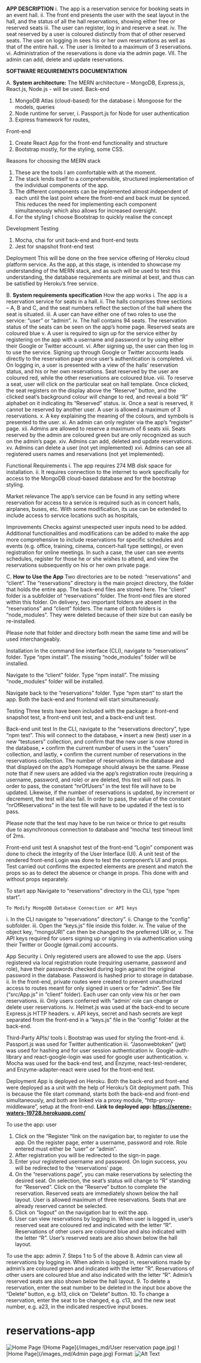 **APP DESCRIPTION**
i.	The app is a reservation service for booking seats in an event hall.
ii.	The front end presents the user with the seat layout in the hall, and the status of all the hall reservations, showing either free or reserved seats
iii.	The user can register, log in and reserve a seat.
iv.	The seat reserved by a user is coloured distinctly from that of other reserved seats. The user on logging in sees his or her own reservations as well as that of the entire hall.
v.	The user is limited to a maximum of 3 reservations.
vi.	Administration of the reservations is done via the admin page.
VII.	The admin can add, delete and update reservations. 

**SOFTWARE REQUIREMENTS DOCUMENTATION**

A.	**System architecture:**
The MERN architecture – MongoDB, Express.js, React.js, Node.js - will be used. 
Back-end
1.	MongoDB Atlas (cloud-based) for the database
i.	Mongoose for the models, queries
2.	Node runtime for server, 
i.	Passport.js for Node for user authentication
3.	Express framework for routes,

Front-end
1.	Create React App for the front-end functionality and structure 
2.	Bootstrap mostly, for the styling, some CSS.

Reasons for choosing the MERN stack
1.	These are the tools I am comfortable with at the moment.
2.	The stack lends itself to a comprehensible, structured implementation of the individual components of the app. 
3.	The different components can be implemented almost independent of each until the last point where the front-end and back must be synced. This reduces the need for implementing each component simultaneously which also allows for increased oversight.
4.	For the styling I choose Bootstrap to quickly realise the concept

Development Testing
1.	Mocha, chai for unit back-end and front-end tests
2.	Jest for snapshot front-end test

Deployment
This will be done on the free service offering of Heroku cloud platform service. 
As the app, at this stage, is intended to showcase my understanding of the MERN stack, and as such will be used to test this understanding, the database requirements are minimal at best, and thus can be satisfied by Heroku’s free service.


B.	**System requirements specification**
How the app works
i.	The app is a reservation service for seats in a hall. 
ii.	The halls comprises three sections – A, B and C, and the seat numbers reflect the section of the hall where the seat is situated.
iii.	A user can have either one of two roles to use the service: “user” or “admin”.
iv.	The hall contains 94 seats. The reservation status of the seats can be seen on the app’s home page. Reserved seats are coloured blue
v.	A user is required to sign up for the service either by registering on the app with a username and password or by using either their Google or Twitter account.
vi.	After signing up, the user can then log in to use the service. Signing up through Google or Twitter accounts leads directly to the reservation page once user’s authentication is completed.
vii.	On logging in, a user is presented with a view of the halls’ reservation status, and his or her own reservations. Seat reserved by the user are coloured red, while the other reservations are coloured blue. 
viii.	To reserve a seat, user will click on the particular seat on hall template. Once clicked, the seat registers on the display above the “Reserve” button, and the clicked seat‘s background colour will change to red, and reveal a bold “R” alphabet on it indicating its “Reserved” status.
ix.	Once a seat is reserved, it cannot be reserved by another user. A user is allowed a maximum of 3 reservations.
x.	A key explaining the meaning of the colours, and symbols is presented to the user.
xi.	An admin can only register via the app’s “register“ page.
xii.	Admins are allowed to reserve a maximum of 6 seats
xiii.	Seats reserved by the admin are coloured green but are only recognized as such on the admin’s page.
xiv.	Admins can add, deleted and update reservations.
xv.	Admins can delete a user (not yet implemented)
xvi.	Admins can see all registered users names and reservations (not yet implemented).

Functional Requirements
i.	The app requires 274 MB disk space for installation.
ii.	It requires connection to the internet to work specifically for access to the MongoDB cloud-based database and for the bootstrap styling.


Market relevance
The app’s service can be found in any setting where reservation for access to a service is required such as in concert halls, airplanes, buses, etc.
 With some modification, its use can be extended to include access to service locations such as hospitals, 

Improvements
Checks against unexpected user inputs need to be added.
Additional functionalities and modifications can be added to make the app more comprehensive to include reservations for specific schedules and events (e.g. office, training, cinema, concert-hall type settings), or even registration for online meetings. 
In such a case, the user can see events schedules, register for those he or she wishes to attend, and view the reservations subsequently on his or her own private page.
 
C.	**How to Use the App**
Two directories are to be noted: “reservations” and “client”. The “reservations” directory is the main project directory, the folder that holds the entire app. The back-end files are stored here. The “client” folder is a subfolder of “reservations” folder. The front-end files are stored within this folder.
On delivery, two important folders are absent in the “reservations” and “client” folders. The name of both folders is “node_modules”. They were deleted because of their size but can easily be re-installed.

Please note that folder and directory both mean the same time and will be used interchangeably.

Installation
In the command line interface (CLI), navigate to “reservations” folder. Type “npm install”. The missing “node_modules” folder will be installed. 

Navigate to the “client” folder. Type “npm install”. The missing “node_modules” folder will be installed.

Navigate back to the “reservations” folder. Type “npm start” to start the app. Both the back-end and frontend will start simultaneously.

Testing
Three tests have been included with the package: a front-end snapshot test, a front-end unit test, and a back-end unit test.

Back-end unit test
In the CLI, navigate to the “reservations directory”, type “npm test”. 
This will connect to the database, 
•	insert a new (test) user in a new “testusers” collection, and confirm that the new user is now stored in the database, 
•	confirm the current number of users in the “users” collection, and lastly, 
•	confirm the current number of reservations in the reservations collection.
The number of reservations in the database and that displayed on the app’s Homepage should always be the same.
Please note that if new users are added via the app’s registration route (requiring a username, password, and role) or are deleted, this test will not pass. In order to pass, the constant “nrOfUsers” in the test file will have to be updated.
Likewise, if the number of reservations is updated, by increment or decrement, the test will also fail. In order to pass, the value of the constant “nrOfReservations” in the test file will have to be updated if the test is to pass.

Please note that the test may have to be run twice or thrice to get results due to asynchronous connection to database and “mocha’ test timeout limit of 2ms.
	
Front-end unit test
A snapshot test of the front-end “Login” component was done to check the integrity of the User Interface (UI). 
A unit test of the rendered front-end Login was done to test the component’s UI and props. Test carried out confirms the expected elements are present and match the props so as to detect the absence or change in props. This done with and without props separately. 

To start app
Navigate to “reservations” directory in the CLI, type “npm start”.

	To Modify MongoDB Database Connection or API keys
i.	In the CLI navigate to “reservations” directory”.
ii.	Change to the “config” subfolder. 
iii.	Open the “keys.js” file inside this folder.
iv.	The value of the object key, “mongoURI” can then be changed to the preferred URI or,
v.	The API keys required for users signing up or signing in via authentication using their Twitter or Google (gmail.com) accounts.

App Security
i.	Only registered users are allowed to use the app. Users registered via local registration route (requiring username, password and role), have their passwords checked during login against the original password in the database. Password is hashed prior to storage in database.
ii.	In the front-end, private routes were created to prevent unauthorized access to routes meant for only signed in users or for “admin”. See file (“src/App.js” in “client” folder). Each user can only view his or her own reservations.
iii.	Only users conferred with “admin’ role can change or delete user reservations.
iv.	Helmet.js was used at the back-end to secure Express.js HTTP headers.
v.	API keys, secret and hash secrets are kept separated from the front-end in a “keys.js” file in the “config” folder at the back-end.

Third-Party APIs/ tools
i.	Bootstrap was used for styling the front-end.
ii.	Passport.js was used for Twitter authentication
iii.	“Jasonwebtoken” (jwt) was used for hashing and for user session authentication
iv.	Google-auth-library and react-google-login was used for google user authentication.
v.	Mocha was used for the back-end test, and Enzyme, react-test-renderer, and Enzyme-adapter-react were used for the front-end test.

Deployment
App is deployed on Heroku.
Both the back-end and front-end were deployed as a unit with the help of Heroku’s Git deployment path.
This is because the file start command, starts both the back-end and front-end simultaneously, and both are linked via a proxy module, “http-proxy-middleware”, setup at the front-end.
**Link to deployed app: https://serene-waters-19728.herokuapp.com/**

To use the app: user
1.	Click on the “Register “link on the navigation bar, to register to use the app. On the register page, enter a username, password and role. Role entered must either be “user” or “admin”.
2.	After registration you will be redirected to the sign-in page.  
3.	Enter your registered username and password. On login success, you will be redirected to the ‘reservations’ page. 
4.	On the “reservations page”, you can make reservations by selecting the desired seat. On selection, the seat’s status will change to “R” standing for “Reserved”. Click on the “Reserve” button to complete the reservation. Reserved seats are immediately shown below the hall layout. User is allowed maximum of three reservations. Seats that are already reserved cannot be selected.
5.	Click on “logout” on the navigation bar to exit the app.
6.	User can view reservations by logging in. When user is logged in, user’s reserved seat are coloured red and indicated with the letter “R”. Reservations of other users are coloured blue and also indicated with the letter “R”. User’s reserved seats are also shown below the hall layout.

To use the app: admin
7.	Steps 1 to 5 of the above
8.	Admin can view all reservations by logging in. When admin is logged in, reservations made by admin’s are coloured green and indicated with the letter “R”. Reservations of other users are coloured blue and also indicated with the letter “R”. Admin’s reserved seats are also shown below the hall layout.
9.	To delete a reservation, enter the seat number to be deleted in the input box above the “Delete” button, e.g. b13, click on “Delete” button.
10.	To change a reservation, enter the seat to be changed, e.g. c13, and the new seat number, e.g. a23, in the indicated respective input boxes.

# reservations-app
![Home Page](/images_md/HomePage.jpg)
![Home Page](/images_md/User reservation page.jpg)
![Home Page](/images_md/Admin page.jpg)
Format: ![Alt Text](url)
